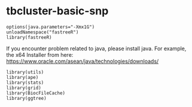# tbcluster-basic-snp

```
options(java.parameters="-Xmx1G")
unloadNamespace("fastreeR")
library(fastreeR)
```
If you encounter problem related to java, please install java. For example, the x64 Installer from here: https://www.oracle.com/asean/java/technologies/downloads/

```
library(utils)
library(ape)
library(stats)
library(grid)
library(BiocFileCache)
library(ggtree)
```
